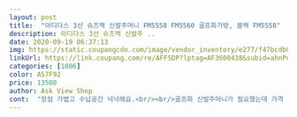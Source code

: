 ```yaml
---
layout: post 
title:  "아디다스 3선 슈즈백 신발주머니 FM5558 FM5560 골프화가방, 블랙 FM5558" 
description: 아디다스 3선 슈즈백 신발주 ..
date: 2020-09-19 06:37:13 
img: https://static.coupangcdn.com/image/vendor_inventory/e277/f47bcdb0407ba778456f41361d96c5cbdbfbb0d1e4d14acc7ecf27a6bf06.jpg 
linkUrl: https://link.coupang.com/re/AFFSDP?lptag=AF3600438&subid=ahnPublicAsk&pageKey=1381026445&itemId=2415444764&vendorItemId=70409789916&traceid=V0-113-6ffb454b3b4e70f5 
categories: [1006] 
color: A57F92 
price: 13500 
author: Ask View Shop 
cont:  "장점 가볍고 수납공간 넉넉해요.<br/><br/>골프화 신발주머니가 필요했는데 가격 괜찮아서 쿠팡에서 구매했어요.<br/><br/>더러워지면 물티슈로 쓱 닦아내면 돼서 관리도 편해요.<br/><br/>배송빠르고요  연습장갈때 골프화담는 용도로 샀는데  가볍고 이쁘고 사이즈 딱입니다<br/>사이즈넉넉해요.<br/>냄새도 그리 심하지않고,마감도 깔끔하네요<br/>양얖에 구멍뚫린 재질이여사 통풍도 잘 되겠네요.<br/><br/>운동할때 잘들고 다닙니다.<br/><br/>" 
---
```

